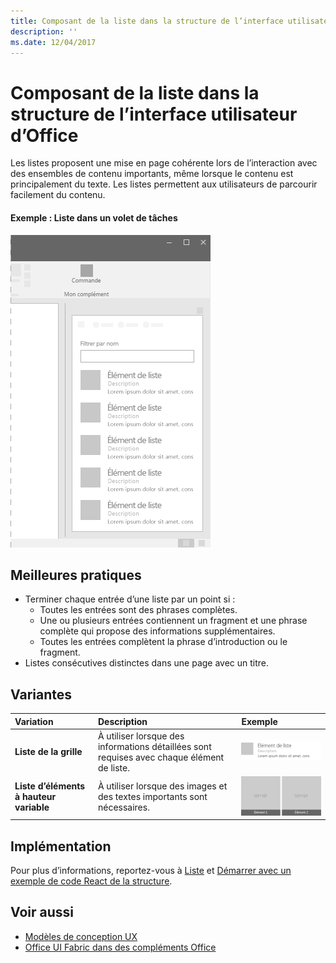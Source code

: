 ```yaml
---
title: Composant de la liste dans la structure de l’interface utilisateur d’Office
description: ''
ms.date: 12/04/2017
---
```


# <a name="list-component-in-office-ui-fabric"></a>Composant de la liste dans la structure de l’interface utilisateur d’Office

Les listes proposent une mise en page cohérente lors de l’interaction avec des ensembles de contenu importants, même lorsque le contenu est principalement du texte. Les listes permettent aux utilisateurs de parcourir facilement du contenu. 
  
#### <a name="example-list-in-a-task-pane"></a>Exemple : Liste dans un volet de tâches

![Image illustrant une liste](../images/overview-with-app-list.png)

## <a name="best-practices"></a>Meilleures pratiques

- Terminer chaque entrée d’une liste par un point si :
  - Toutes les entrées sont des phrases complètes.
  - Une ou plusieurs entrées contiennent un fragment et une phrase complète qui propose des informations supplémentaires.
  - Toutes les entrées complètent la phrase d’introduction ou le fragment.
- Listes consécutives distinctes dans une page avec un titre.

## <a name="variants"></a>Variantes

|**Variation**|**Description**|**Exemple**|
|:------------|:--------------|:----------|
|**Liste de la grille**|À utiliser lorsque des informations détaillées sont requises avec chaque élément de liste.|![Image de la liste de la grille](../images/list.png)<br/>|
|**Liste d’éléments à hauteur variable**|À utiliser lorsque des images et des textes importants sont nécessaires.|![Image de la liste des éléments à hauteur variable](../images/list-grid.png)<br/>|

## <a name="implementation"></a>Implémentation

Pour plus d’informations, reportez-vous à [Liste](https://dev.office.com/fabric#/components/list) et [Démarrer avec un exemple de code React de la structure](https://github.com/OfficeDev/Word-Add-in-GettingStartedFabricReact).

## <a name="see-also"></a>Voir aussi

- [Modèles de conception UX](https://github.com/OfficeDev/Office-Add-in-UX-Design-Patterns-Code)
- [Office UI Fabric dans des compléments Office](office-ui-fabric.md)
